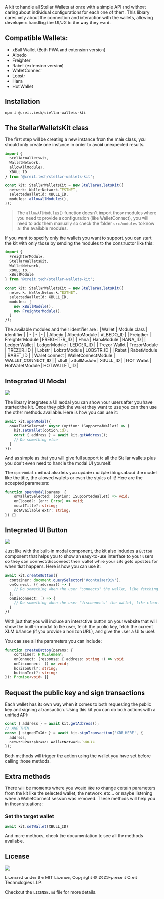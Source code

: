 A kit to handle all Stellar Wallets at once with a simple API and without caring about individual configurations for each one of them. This library cares only about the connection and interaction with the wallets, allowing developers handling the UI/UX in the way they want.

## Compatible Wallets:

- xBull Wallet (Both PWA and extension version)
- Albedo
- Freighter
- Rabet (extension version)
- WalletConnect
- Lobstr
- Hana
- Hot Wallet

## Installation

```shell
npm i @creit.tech/stellar-wallets-kit
```

## The StellarWalletsKit class

The first step will be creating a new instance from the main class, you should only create one instance in order to avoid unexpected results.

```typescript
import {
  StellarWalletsKit,
  WalletNetwork,
  allowAllModules,
  XBULL_ID
} from '@creit.tech/stellar-wallets-kit';

const kit: StellarWalletsKit = new StellarWalletsKit({
  network: WalletNetwork.TESTNET,
  selectedWalletId: XBULL_ID,
  modules: allowAllModules(),
});
```

> The `allowAllModules()` function doesn't import those modules where you need to provide a configuration (like WalletConnect), you will need to add them manually so check the folder `src/modules` to know all the available modules. 

If you want to specify only the wallets you want to support, you can start the kit with only those by sending the modules to the constructor like this:

```typescript
import {
  FreighterModule,
  StellarWalletsKit,
  WalletNetwork,
  XBULL_ID,
  xBullModule
} from '@creit.tech/stellar-wallets-kit';

const kit: StellarWalletsKit = new StellarWalletsKit({
  network: WalletNetwork.TESTNET,
  selectedWalletId: XBULL_ID,
  modules: [
    new xBullModule(),
    new FreighterModule(),
  ]
});
```

The available modules and their identifier are : 
| Wallet | Module class | identifier |
| - | - | - |
| Albedo | AlbedoModule | ALBEDO_ID |
| Freigther | FreighterModule | FREIGHTER_ID |
| Hana | HanaModule | HANA_ID |
| Ledger Wallet | LedgerModule | LEDGER_ID |
| Trezor Wallet | TrezorModule | TREZOR_ID |
| Lobstr | LobstrModule | LOBSTR_ID |
| Rabet | RabetModule | RABET_ID |
| Wallet connect | WalletConnectModule | WALLET_CONNECT_ID |
| xBull | xBullModule | XBULL_ID |
| HOT Wallet | HotWalletModule | HOTWALLET_ID |



## Integrated UI Modal

![](./modal-ui.gif)

The library integrates a UI modal you can show your users after you have started the kit. Once they pick the wallet they want to use you can then use the other methods available. Here is how you can use it:
```typescript
await kit.openModal({
  onWalletSelected: async (option: ISupportedWallet) => {
    kit.setWallet(option.id);
    const { address } = await kit.getAddress();
    // Do something else
  }
});
```

And as simple as that you will give full support to all the Stellar wallets plus you don't even need to handle the modal UI yourself. 

The `openModal` method also lets you update multiple things about the model like the title, the allowed wallets or even the styles of it! Here are the accepted parameters:

```typescript
function openModal(params: {
    onWalletSelected: (option: ISupportedWallet) => void;
    onClosed?: (err: Error) => void;
    modalTitle?: string;
    notAvailableText?: string;
}) {}
```

## Integrated UI Button

![](./button-ui.gif)

Just like with the built-in modal component, the kit also includes a `Button` component that helps you to show an easy-to-use interface to your users so they can connect/disconnect their wallet while your site gets updates for when that happens. Here is how you can use it:

```typescript
await kit.createButton({
  container: document.querySelector('#containerDiv'),
  onConnect: ({ address}) => {
    // Do something when the user "connects" the wallet, like fetching the account data
  },
  onDisconnect: () => {
    // Do something when the user "disconnects" the wallet, like clearing all site data and reload
  }
})
```

With just that you will include an interactive button on your website that will show the built-in modal to the user, fetch the public key, fetch the current XLM balance (if you provide a horizon URL), and give the user a UI to use!.

You can see all the parameters you can include:
```typescript
function createButton(params: {
    container: HTMLElement;
    onConnect: (response: { address: string }) => void;
    onDisconnect: () => void;
    horizonUrl?: string;
    buttonText?: string;
}): Promise<void> {}
```

## Request the public key and sign transactions

Each wallet has its own way when it comes to both requesting the public key and signing a transaction. Using this kit you can do both actions with a unified API:
```typescript
const { address } = await kit.getAddress();
// AND THEN
const { signedTxXdr } = await kit.signTransaction('XDR_HERE', {
  address,
  networkPassphrase: WalletNetwork.PUBLIC
});
```

Both methods will trigger the action using the wallet you have set before calling those methods.
 
## Extra methods

There will be moments where you would like to change certain parameters from the kit like the selected wallet, the network, etc... or maybe listening when a WalletConnect session was removed. These methods will help you in those situations: 

### Set the target wallet

```typescript
await kit.setWallet(XBULL_ID)
```

And more methods, check the documentation to see all the methods available.

## License
![](https://img.shields.io/badge/License-MIT-lightgrey)

Licensed under the MIT License, Copyright © 2023-present Creit Technologies LLP.

Checkout the `LICENSE.md` file for more details.


